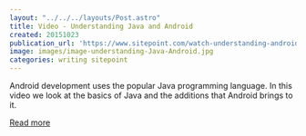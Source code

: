 ```yaml
---
layout: "../../../layouts/Post.astro"
title: Video - Understanding Java and Android
created: 20151023
publication_url: 'https://www.sitepoint.com/watch-understanding-android-and-java/'
image: images/image-understanding-Java-Android.jpg
categories: writing sitepoint
---
```


Android development uses the popular Java programming language. In this video we look at the basics of Java and the additions that Android brings to it.

[Read more](https://www.sitepoint.com/watch-understanding-android-and-java/)
